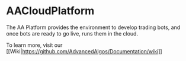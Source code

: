 # AACloudPlatform

The AA Platform provides the environment to develop trading bots, and once bots are ready to go live, runs them in the cloud.

To learn more, visit our [[Wiki|https://github.com/AdvancedAlgos/Documentation/wiki]]
